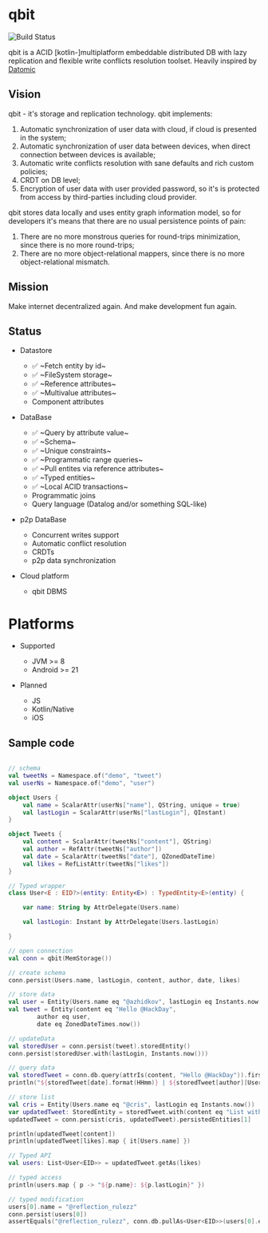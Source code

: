 # qbit
![Build Status](https://travis-ci.com/d-r-q/qbit.svg?branch=master)

qbit is a ACID [kotlin-]multiplatform embeddable distributed DB with lazy replication and flexible write conflicts resolution toolset. Heavily inspired by [Datomic](https://www.datomic.com/)

## Vision

qbit - it's storage and replication technology. qbit implements:
 1) Automatic synchronization of user data with cloud, if cloud is presented in the system;
 2) Automatic synchronization of user data between devices, when direct connection between devices is available;
 3) Automatic write conflicts resolution with sane defaults and rich custom policies;
 4) CRDT on DB level;
 5) Encryption of user data with user provided password, so it's is protected from access by third-parties including cloud provider.
 
qbit stores data locally and uses entity graph information model, so for developers it's means that there are no usual persistence points of pain:
 1) There are no more monstrous queries for round-trips minimization, since there is no more round-trips;
 2) There are no more object-relational mappers, since there is no more object-relational mismatch.
 
## Mission

Make internet decentralized again. And make development fun again.

## Status
 * Datastore
   * :white_check_mark: ~Fetch entity by id~
   * :white_check_mark: ~FileSystem storage~
   * :white_check_mark: ~Reference attributes~
   * :white_check_mark: ~Multivalue attributes~
   * Component attributes
   
 * DataBase
   * :white_check_mark: ~Query by attribute value~
   * :white_check_mark: ~Schema~
   * :white_check_mark: ~Unique constraints~
   * :white_check_mark: ~Programmatic range queries~
   * :white_check_mark: ~Pull entites via reference attributes~
   * :white_check_mark: ~Typed entities~
   * :white_check_mark: ~Local ACID transactions~
   * Programmatic joins
   * Query language (Datalog and/or something SQL-like)
   
 * p2p DataBase
   * Concurrent writes support
   * Automatic conflict resolution
   * CRDTs
   * p2p data synchronization
   
 * Cloud platform
   * qbit DBMS
   
# Platforms

 * Supported
   * JVM >= 8
   * Android >= 21
 
 * Planned
   * JS
   * Kotlin/Native
   * iOS
   
## Sample code

```kotlin

// schema
val tweetNs = Namespace.of("demo", "tweet")
val userNs = Namespace.of("demo", "user")

object Users {
    val name = ScalarAttr(userNs["name"], QString, unique = true)
    val lastLogin = ScalarAttr(userNs["lastLogin"], QInstant)
}

object Tweets {
    val content = ScalarAttr(tweetNs["content"], QString)
    val author = RefAttr(tweetNs["author"])
    val date = ScalarAttr(tweetNs["date"], QZonedDateTime)
    val likes = RefListAttr(tweetNs["likes"])
}

// Typed wrapper
class User<E : EID?>(entity: Entity<E>) : TypedEntity<E>(entity) {

    var name: String by AttrDelegate(Users.name)

    val lastLogin: Instant by AttrDelegate(Users.lastLogin)

}

// open connection
val conn = qbit(MemStorage())

// create schema
conn.persist(Users.name, lastLogin, content, author, date, likes)

// store data
val user = Entity(Users.name eq "@azhidkov", lastLogin eq Instants.now())
val tweet = Entity(content eq "Hello @HackDay",
        author eq user,
        date eq ZonedDateTimes.now())

// updateData
val storedUser = conn.persist(tweet).storedEntity()
conn.persist(storedUser.with(lastLogin, Instants.now()))

// query data
val storedTweet = conn.db.query(attrIs(content, "Hello @HackDay")).first()
println("${storedTweet[date].format(HHmm)} | ${storedTweet[author][Users.name]}: ${storedTweet[content]}")

// store list
val cris = Entity(Users.name eq "@cris", lastLogin eq Instants.now())
var updatedTweet: StoredEntity = storedTweet.with(content eq "List with works", likes eq listOf(storedUser, cris))
updatedTweet = conn.persist(cris, updatedTweet).persistedEntities[1]

println(updatedTweet[content])
println(updatedTweet[likes].map { it[Users.name] })

// Typed API
val users: List<User<EID>> = updatedTweet.getAs(likes)

// typed access
println(users.map { p -> "${p.name}: ${p.lastLogin}" })

// typed modification
users[0].name = "@reflection_rulezz"
conn.persist(users[0])
assertEquals("@reflection_rulezz", conn.db.pullAs<User<EID>>(users[0].eid)!!.name)
```
